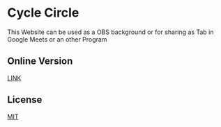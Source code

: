 # Cycle Circle

This Website can be used as a OBS background or for sharing as Tab in Google Meets or an other Program

## Online Version
[LINK](https://www.rv-pfeil-magstadt.de/onlinetraining/)

## License

[MIT](https://choosealicense.com/licenses/mit/)
